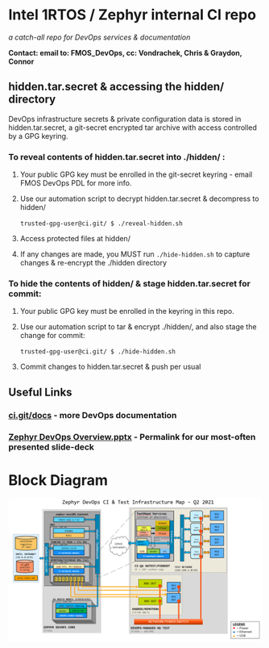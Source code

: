 # Intel 1RTOS / Zephyr internal CI repo
*a catch-all repo for DevOps services & documentation*

**Contact: email to: FMOS_DevOps, cc: Vondrachek, Chris & Graydon, Connor**

## hidden.tar.secret & accessing the hidden/ directory
DevOps infrastructure secrets & private configuration data is stored in hidden.tar.secret, a git-secret encrypted tar archive with access controlled by a GPG keyring. 

### To reveal contents of hidden.tar.secret into ./hidden/ :
1. Your public GPG key must be enrolled in the git-secret keyring - email FMOS DevOps PDL for more info. 
2. Use our automation script to decrypt hidden.tar.secret & decompress to hidden/

	````trusted-gpg-user@ci.git/ $ ./reveal-hidden.sh````

3. Access protected files at hidden/
4. If any changes are made, you MUST run ````./hide-hidden.sh```` to capture changes & re-encrypt the ./hidden directory

### To hide the contents of hidden/ & stage hidden.tar.secret for commit:
1. Your public GPG key must be enrolled in the keyring in this repo. 
2. Use our automation script to tar & encrypt ./hidden/, and also stage the change for commit:

	````trusted-gpg-user@ci.git/ $ ./hide-hidden.sh````

3. Commit changes to hidden.tar.secret & push per usual

## Useful Links
### [ci.git/docs](docs/) - more DevOps documentation
### [Zephyr DevOps Overview.pptx](https://intel-my.sharepoint.com/:p:/p/christopher_g_turner/EfZ2TF9ElydPjpGBEAKiUkwBiFt5LFBZPI2aGO_HZnP7Wg?e=Bxeeho) - Permalink for our most-often presented slide-deck

# Block Diagram

![Zephyr CI Block Diagram](zephyrCI-block-diagram-WW36-2021.png "zephyr CI block diagram WW36 2021")
